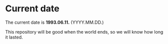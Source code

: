 # Current date

The current date is **1993.06.11.** (YYYY.MM.DD.)

This repository will be good when the world ends, so we will know how long it lasted.